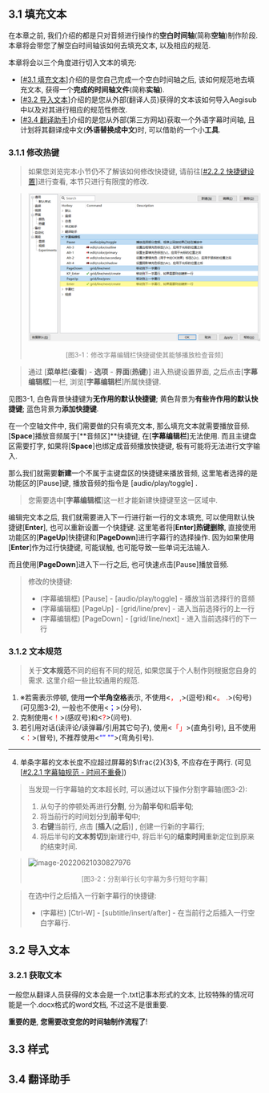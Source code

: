 ## 3.1 填充文本

在本章之前, 我们介绍的都是只对音频进行操作的**空白时间轴**(简称**空轴**)制作阶段. 本章将会带您了解空白时间轴该如何去填充文本, 以及相应的规范. 

本章将会以三个角度进行切入文本的填充: 

- [[#3.1 填充文本](#31-填充文本)]介绍的是您自己完成一个空白时间轴之后, 该如何规范地去填充文本, 获得一个**完成的时间轴文件**(简称**实轴**).
- [[#3.2 导入文本](#32-导入文本)]介绍的是您从外部(翻译人员)获得的文本该如何导入Aegisub中以及对其进行相应的规范性修改. 
- [[#3.4 翻译助手](#34-翻译助手)]介绍的是您从外部(第三方网站)获取一个外语字幕时间轴, 且计划将其翻译成中文(**外语替换成中文**)时, 可以借助的一个小**工具**. 

### 3.1.1 修改热键

> 如果您浏览完本小节仍不了解该如何修改快捷键, 请前往[[#2.2.2 快捷键设置](./2.%20音频操作和规范.md#222-快捷键设置)]进行查看, 本节只进行有限度的修改.

> ![image-20220621012746362](../img/image-20220621012746362.png)
>
> <div align="center"><font color="gray" size=2>[图3-1：修改字幕编辑栏快捷键使其能够播放检查音频]</font></div>

> 通过 [**菜单栏**(**查看**) - **选项** - **界面**(**热键**)] 进入热键设置界面, 之后点击[**字幕编辑框**]一栏, 浏览[**字幕编辑栏**]所属快捷键. 

见图3-1, 白色背景快捷键为**无作用的默认快捷键**; 黄色背景为**有些许作用的默认快捷键**; 蓝色背景为**添加快捷键**. 

在一个空轴文件中, 我们需要做的只有填充文本, 那么填充文本就需要播放音频. [**Space**]播放音频属于[**音频区]**快捷键, 在[**字幕编辑栏**]无法使用. 而且主键盘区需要打字, 如果将[**Space**]也绑定成音频播放快捷键, 极有可能将无法进行文字输入. 

那么我们就需要**新建**一个不属于主键盘区的快捷键来播放音频, 这里笔者选择的是功能区的[Pause]键, 播放音频的指令是 [audio/play/toggle] .

> 您需要选中[**字幕编辑框**]这一栏才能新建快捷键至这一区域中. 

编辑完文本之后, 我们就需要进入下一行进行新一行的文本填充, 可以使用默认快捷键[**Enter**], 也可以重新设置一个快捷键. 这里笔者将[**Enter]**热键**删除**, 直接使用功能区的[**PageUp**]快捷键和[**PageDown**]进行字幕行的选择操作. 因为如果使用[**Enter**]作为过行快捷键, 可能误触, 也可能导致一些单词无法输入. 

而且使用[**PageDown**]进入下一行之后, 也可快速点击[Pause]播放音频.

> 修改的快捷键: 
>
> - (字幕编辑框) [Pause] - [audio/play/toggle] - 播放当前选择行的音频
> - (字幕编辑框) [PageUp] - [grid/line/prev] - 进入当前选择行的上一行
> - (字幕编辑框) [PageDown] - [grid/line/next] - 进入当前选择行的下一行

### 3.1.2 文本规范

> 关于**文本规范**不同的组有不同的规范, 如果您属于个人制作则根据您自身的需求. 这里介绍一些比较通用的规范. 

1. ※若需表示停顿, 使用**一个半角空格**表示, 不使用<<font color = "red">， ,</font>>(逗号)和<<font color = "red">。 .</font>>(句号)(可见图3-2), 一般也不使用<<font color = "blue">；</font>>(分号). 
2. 克制使用<<font color = "red">！</font>>(感叹号)和<<font color = "red">?</font>>(问号). 
3. 若引用对话(读评论/读弹幕/引用其它句子), 使用<<font color = "red">「」</font>>(直角引号), 且不使用<<font color = "red">：</font>>(冒号), 不推荐使用<<font color = "blue">“” ""</font>>(弯角引号).

---

4. 单条字幕的文本长度不应超过屏幕的$\frac{2}{3}$, 不应存在于两行. (可见[[#2.2.1 字幕轴规范 - 时间不重叠](./2.%20音频操作和规范.md#221-字幕轴规范)])

> 当发现一行字幕轴的文本超长时, 可以通过以下操作分割字幕轴(图3-2):
>
> 1. 从句子的停顿处再进行**分割**, 分为**前半句**和**后半句**; 
> 2. 将当前行的时间划分到**前半句**中;
> 3. **右键**当前行, 点击 [**插入**(**之后**)] , 创建一行新的字幕行; 
> 4. 将后半句的**文本剪切**到新建行中, 将后半句的**结束时间**重新定位到原来的结束时间. 

> ![image-20220621030827976](../img/174719238-d2d8a58f-3440-40ae-87e8-dbb1bb1a5e32.png)
>
> <div align="center"><font color="gray" size=2>[图3-2：分割单行长句字幕为多行短句字幕]</font></div>

> 在选中行之后插入一行新字幕行的快捷键: 
>
> - (字幕栏) [Ctrl-W] - [subtitle/insert/after] - 在当前行之后插入一行空白字幕行.



## 3.2 导入文本

### 3.2.1 获取文本

一般您从翻译人员获得的文本会是一个.txt记事本形式的文本, 比较特殊的情况可能是一个.docx格式的word文档, 不过这不是很重要.

**重要的是**, **您需要改变您的时间轴制作流程了**! 

## 3.3 样式



## 3.4 翻译助手